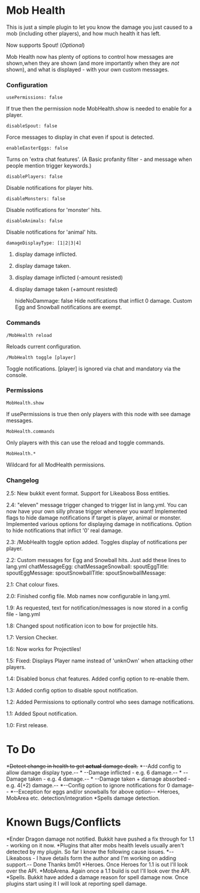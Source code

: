 Mob Health
==========

This is just a simple plugin to let you know the damage you just caused to a mob (including other players), and how much health it has left.  

Now supports Spout! (_Optional_)

Mob Health now has plenty of options to control how messages are shown,when they are shown (and more importantly when they are *not* shown), and what is displayed - with your own custom messages.


### Configuration

	usePermissions: false
If true then the permission node MobHealth.show is needed to enable for a player.

	disableSpout: false
Force messages to display in chat even if spout is detected.

	enableEasterEggs: false
Turns on 'extra chat features'.  (A Basic profanity filter - and message when people mention trigger keywords.)

    disablePlayers: false
Disable notifications for player hits.

    disableMonsters: false
Disable notifications for 'monster' hits.

    disableAnimals: false
Disable notifications for 'animal' hits.

    damageDisplayType: [1|2|3|4]
1. display damage inflicted.  
2. display damage taken.
2. display damage inflicted (-amount resisted)
4. display damage taken (+amount resisted)

    hideNoDammage: false
Hide notifications that inflict 0 damage.  Custom Egg and Snowball notifications are exempt.

### Commands

	/MobHealth reload
Reloads current configuration.
	
	/MobHealth toggle [player]
Toggle notifications. [player] is ignored via chat and mandatory via the console.

### Permissions

	MobHealth.show
If usePermissions is true then only players with this node with see damage messages.
	
	MobHealth.commands
Only players with this can use the reload and toggle commands.
	
	MobHealth.* 
Wildcard for all ModHealth permissions.

### Changelog
2.5:  New bukkit event format.
      Support for Likeaboss Boss entities.  

2.4:  "eleven" message trigger changed to trigger list in lang.yml.  You can now have your own silly phrase trigger whenever you want!
      Implemented flags to hide damage notifications if target is player, animal or monster.
      Implemented various options for displaying damage in notifications.
      Option to hide notifications that inflict '0' real damage.
      
2.3:  /MobHealth toggle  option added.  Toggles display of notifications per player. 

2.2:  Custom messages for Egg and Snowball hits.
      Just add these lines to lang.yml
      chatMessageEgg: 
      chatMessageSnowball:
      spoutEggTitle:
      spoutEggMessage:
      spoutSnowballTitle:
      spoutSnowballMessage:
 
2.1:  Chat colour fixes.

2.0:  Finished config file.  Mob names now configurable in lang.yml.

1.9:  As requested, text for notification/messages is now stored in a config file - lang.yml

1.8:  Changed spout notification icon to bow for projectile hits.

1.7:  Version Checker.

1.6:  Now works for Projectiles!

1.5:  Fixed:  Displays Player name instead of 'unknOwn' when attacking other players.

1.4:  Disabled bonus chat features. Added config option to re-enable them.

1.3:  Added config option to disable spout notification.

1.2:  Added Permissions to optionally control who sees damage notifications.

1.1:  Added Spout notification.

1.0:  First release.


To Do
=====
*<del>Detect change in health to  get **actual** damage dealt.</del>
*--Add config to allow damage display type.--
    * --Damage inflicted - e.g. 6 damage.--
    * --Damage taken - e.g. 4 damage.--
    * --Damage taken + damage absorbed - e.g. 4(+2) damage.--
*--Config option to ignore notifications for 0 damage--
*--Exception for eggs and/or snowballs for above option--
*Heroes, MobArea etc. detection/integration
*Spells damage detection.

Known Bugs/Conflicts
====================
*Ender Dragon damage not notified. Bukkit have pushed a fix through for 1.1 - working on it now.
*Plugins that alter mobs health levels usually aren't detected by my plugin.  So far I know the following cause issues.
    *--Likeaboss - I have details form the author and I'm working on adding support.-- Done Thanks bm01
    *Heroes.  Once Heroes for 1.1 is out I'll look over the API.
    *MobArena.  Again once a 1.1 build is out I'll look over the API.
*Spells.  Bukkit have added a damage reason for spell damage now.  Once plugins start using it I will look at reporting spell damage.
